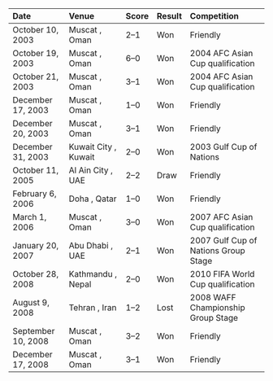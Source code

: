 | Date               | Venue                | Score   | Result   | Competition                          |
|:-------------------|:---------------------|:--------|:---------|:-------------------------------------|
| October 10, 2003   | Muscat , Oman        | 2–1     | Won      | Friendly                             |
| October 19, 2003   | Muscat , Oman        | 6–0     | Won      | 2004 AFC Asian Cup qualification     |
| October 21, 2003   | Muscat , Oman        | 3–1     | Won      | 2004 AFC Asian Cup qualification     |
| December 17, 2003  | Muscat , Oman        | 1–0     | Won      | Friendly                             |
| December 20, 2003  | Muscat , Oman        | 3–1     | Won      | Friendly                             |
| December 31, 2003  | Kuwait City , Kuwait | 2–0     | Won      | 2003 Gulf Cup of Nations             |
| October 11, 2005   | Al Ain City , UAE    | 2–2     | Draw     | Friendly                             |
| February 6, 2006   | Doha , Qatar         | 1–0     | Won      | Friendly                             |
| March 1, 2006      | Muscat , Oman        | 3–0     | Won      | 2007 AFC Asian Cup qualification     |
| January 20, 2007   | Abu Dhabi , UAE      | 2–1     | Won      | 2007 Gulf Cup of Nations Group Stage |
| October 28, 2008   | Kathmandu , Nepal    | 2–0     | Won      | 2010 FIFA World Cup qualification    |
| August 9, 2008     | Tehran , Iran        | 1–2     | Lost     | 2008 WAFF Championship Group Stage   |
| September 10, 2008 | Muscat , Oman        | 3–2     | Won      | Friendly                             |
| December 17, 2008  | Muscat , Oman        | 3–1     | Won      | Friendly                             |